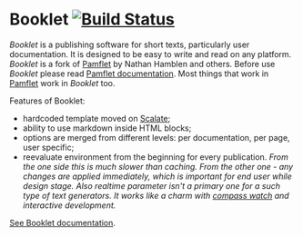 Booklet [![Build Status](https://travis-ci.org/digimead-specific/Booklet.png)](https://travis-ci.org/digimead-specific/Booklet)
=======

*Booklet* is a publishing software for short texts, particularly user documentation. It is designed to be easy to write and read on any platform.
*Booklet* is a fork of [Pamflet][pf] by Nathan Hamblen and others. Before use *Booklet* please read [Pamflet documentation][pd]. Most things that work
in [Pamflet][pf] work in *Booklet* too.

Features of Booklet:

* hardcoded template moved on [Scalate][sl];
* ability to use markdown inside HTML blocks;
* options are merged from different levels: per documentation, per page, user specific;
* reevaluate environment from the beginning for every publication. *From the one side this is much slower than caching. From the other one - any changes are applied immediately, which is important for end user while design stage. Also realtime parameter isn't a primary one for a such type of text generators. It works like a charm with [compass watch][cw] and interactive development.*

[See Booklet documentation](http://digimead-specific.github.io/Booklet/).

[pf]: https://github.com/n8han/pamflet
[pd]: http://pamflet.databinder.net
[sl]: http://scalate.fusesource.org
[cw]: http://compass-style.org/help/tutorials/command-line/